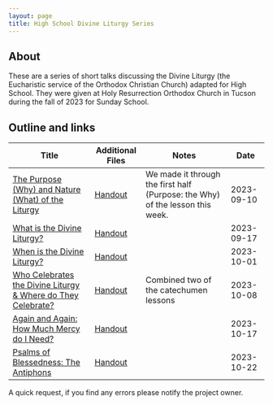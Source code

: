 ```yaml
---
layout: page
title: High School Divine Liturgy Series
---
```


## About
These are a series of short talks discussing the Divine Liturgy (the Eucharistic service of the Orthodox Christian Church) adapted for High School.
They were given at Holy Resurrection Orthodox Church in Tucson during the fall of 2023 for Sunday School.

## Outline and links

Title | Additional Files | Notes | Date 
---|---|---|---
[The Purpose (Why) and Nature (What) of the Liturgy](docs/7-12Sunday_school/SSL01%20Purpose%20and%20Nature.pdf) | [Handout](docs/7-12Sunday_school/SSL01H%20Purpose%20and%20Nature.pdf)| We made it through the first half (Purpose: the Why) of the lesson this week. | 2023-09-10
[What is the Divine Liturgy?](docs/7-12Sunday_school/SSL02%20What%20is%20the%20Divine%20Liturgy%3F.pdf) | [Handout](docs/7-12Sunday_school/SSL02H%20What%20is%20the%20Divine%20Liturgy%3F.pdf)||2023-09-17
[When is the Divine Liturgy?](docs/7-12Sunday_school/SSL03%20When%20is%20the%20Divine%20Liturgy.pdf) | [Handout](docs/7-12Sunday_school/SSL03H%20When%20is%20the%20Divine%20Liturgy.pdf)||2023-10-01
[Who Celebrates the Divine Liturgy & Where do They Celebrate?](docs/7-12Sunday_school/SSL04%20Who%20and%20Where.pdf) | [Handout](docs/7-12Sunday_school/SSL04H%20Who%20and%20Where.pdf)|Combined two of the catechumen lessons|2023-10-08
[Again and Again: How Much Mercy do I Need?](docs/7-12Sunday_school/SSL05%20Again%20and%20Again.pdf)| [Handout](docs/7-12Sunday_school/SSL05H%20Again%20and%20Again.pdf)||2023-10-17
[Psalms of Blessedness: The Antiphons](docs/7-12Sunday_school/SSL06%20Antiphons.pdf)| [Handout](docs/7-12Sunday_school/SSL06H%20Antiphons.pdf)||2023-10-22



A quick request, if you find any errors please notify the project owner. 
